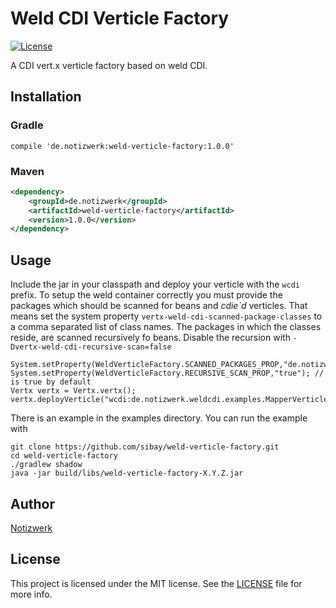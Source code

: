 # Weld CDI Verticle Factory

[![License](http://img.shields.io/:license-mit-blue.svg?style=flat)](http://doge.mit-license.org)

A CDI vert.x verticle factory based on weld CDI.

## Installation

### Gradle

```
compile 'de.notizwerk:weld-verticle-factory:1.0.0'
```

### Maven

```xml
<dependency>
    <groupId>de.notizwerk</groupId>
    <artifactId>weld-verticle-factory</artifactId>
    <version>1.0.0</version>
</dependency>
```

## Usage

Include the jar in your classpath and deploy your verticle with the ```wcdi``` prefix. To setup the weld container correctly you must provide
the packages which should be scanned for beans and _cdie`d_ verticles. That means set the system property 
```vertx-weld-cdi-scanned-package-classes``` to a comma separated list of class names. 
The packages in which the classes reside, are scanned recursively fo beans. Disable the recursion with ```-Dvertx-weld-cdi-recursive-scan=false``` 

```
System.setProperty(WeldVerticleFactory.SCANNED_PACKAGES_PROP,"de.notizwerk.weldcdi.examples.Bootstrap");
System.setProperty(WeldVerticleFactory.RECURSIVE_SCAN_PROP,"true"); // is true by default
Vertx vertx = Vertx.vertx();
vertx.deployVerticle("wcdi:de.notizwerk.weldcdi.examples.MapperVerticle");
```



There is an example in the examples directory. You can run the example with

```
git clone https://github.com/sibay/weld-verticle-factory.git
cd weld-verticle-factory
./gradlew shadow
java -jar build/libs/weld-verticle-factory-X.Y.Z.jar 
```


## Author

[Notizwerk](notizwerk.de)

## License

This project is licensed under the MIT license. See the [LICENSE](LICENSE.txt) file for more info.

